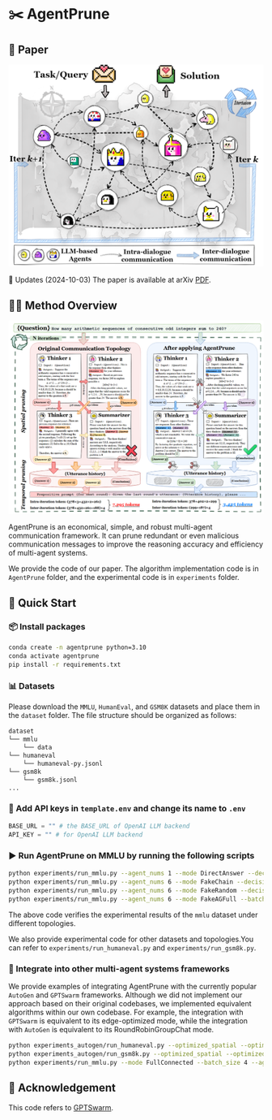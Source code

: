# ✂️ AgentPrune

## 📰 Paper

![1742733316798](image/README/1742733316798.png)

🚩 Updates (2024-10-03) The paper is available at arXiv [PDF](https://arxiv.org/abs/2410.02506).

## 👋🏻 Method Overview

![1742733224397](image/README/1742733224397.png)

AgentPrune is an economical, simple, and robust multi-agent communication framework. It can prune redundant or even malicious communication messages to improve the reasoning accuracy and efficiency of multi-agent systems.

We provide the code of our paper. The algorithm implementation code is in `AgentPrune` folder, and the experimental code is in `experiments` folder.

## 🚀 Quick Start

### 📦 Install packages

```bash
conda create -n agentprune python=3.10
conda activate agentprune
pip install -r requirements.txt
```

### 📊 Datasets

Please download the `MMLU`, `HumanEval`, and `GSM8K` datasets and place them in the `dataset` folder. The file structure should be organized as follows:

```
dataset
└── mmlu
    └── data
└── humaneval
    └── humaneval-py.jsonl
└── gsm8k
    └── gsm8k.jsonl
...
```

### 🔑 Add API keys in `template.env` and change its name to `.env`

```python
BASE_URL = "" # the BASE_URL of OpenAI LLM backend
API_KEY = "" # for OpenAI LLM backend
```

### ▶️ Run AgentPrune on MMLU by running the following scripts

```bash
python experiments/run_mmlu.py --agent_nums 1 --mode DirectAnswer --decision_method FinalMajorVote --agent_names AdverarialAgent --batch_size 4
python experiments/run_mmlu.py --agent_nums 6 --mode FakeChain --decision_method FinalMajorVote --agent_names AdverarialAgent --batch_size 4
python experiments/run_mmlu.py --agent_nums 6 --mode FakeRandom --decision_method FinalMajorVote --agent_names AdverarialAgent --batch_size 4
python experiments/run_mmlu.py --agent_nums 6 --mode FakeAGFull --batch_size 4 --num_iterations 10 --imp_per_iterations 5 --pruning_rate 0.25 --num_rounds 1 --optimized_spatial --optimized_temporal
```

The above code verifies the experimental results of the `mmlu` dataset under different topologies.

We also provide experimental code for other datasets and topologies.You can refer to `experiments/run_humaneval.py` and `experiments/run_gsm8k.py`.

### 🔗 Integrate into other multi-agent systems frameworks

We provide examples of integrating AgentPrune with the currently popular `AutoGen` and `GPTSwarm` frameworks. Although we did not implement our approach based on their original codebases, we implemented equivalent algorithms within our own codebase. For example, the integration with `GPTSwarm` is equivalent to its edge-optimized mode, while the integration with `AutoGen` is equivalent to its RoundRobinGroupChat mode.

```bash
python experiments_autogen/run_humaneval.py --optimized_spatial --optimized_temporal
python experiments_autogen/run_gsm8k.py --optimized_spatial --optimized_temporal --no_spatial
python experiments/run_mmlu.py --mode FullConnected --batch_size 4 --agent_nums 5 --num_iterations 200 --imp_per_iterations 200 --pruning_rate 0.5 --num_rounds 1 --optimized_spatial
```

## 🙏 Acknowledgement

This code refers to [GPTSwarm](https://github.com/metauto-ai/GPTSwarm).
